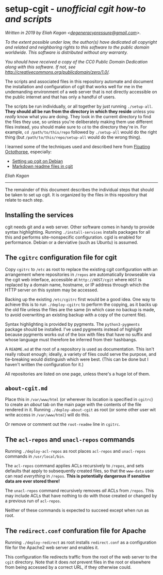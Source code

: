 # setup-cgit - *unofficial cgit how-to and scripts*

*Written in 2019 by Eliah Kagan \<degeneracypressure@gmail.com\>.*

*To the extent possible under law, the author(s) have dedicated all copyright
and related and neighboring rights to this software to the public domain
worldwide. This software is distributed without any warranty.*

*You should have received a copy of the CC0 Public Domain Dedication along with
this software. If not, see
<http://creativecommons.org/publicdomain/zero/1.0/>.*

The scripts and associated files in this repository automate and document the
installation and configuration of cgit that works well for me in the
undemanding environment of a web server that is not directly accessible on the
public internet and that has only a handful of users.

The scripts be run individually, or all together by just running `./setup-all`.
**They should all be run from the directory in which they reside** unless you
*really* know what you are doing. They look in the current directory to find
the files they use, so unless you're deliberately making them use different
files instead, you should make sure to `cd` to the directory they're in. For
example, `cd /path/to/this/repo` followed by `./setup-all` would do the right
thing (but `/path/to/this/repo/setup-all` would do the wrong thing).

I learned some of the techniques used and described here from
[Floating Octothorpe](https://f-o.org.uk/about.html), especially:

- [Setting up cgit on Debian](https://f-o.org.uk/2017/setting-up-cgit-on-debian.html)
- [Markdown readme files in cgit](https://f-o.org.uk/2018/markdown-readme-files-in-cgit.html)

*Eliah Kagan*

----

The remainder of this document describes the individual steps that should be
taken to set up cgit. It is organized by the files in this repository that
relate to each step.

## Installing the services

cgit needs git and a web server. Other software comes in handy to provide
syntax highlighting. Running `./install-services` installs packages for all
this and performs site-nonspecific configuration. cgid is enabled for
performance. Debian or a derviative (such as Ubuntu) is assumed.

## The `cgitrc` configuration file for cgit

Copy `cgitrc` to `/etc` as root to replace the existing cgit configuration with
an arrangement where repositories in `/repos` are automatically browseable via
the cgit web interface, accessible at `http://HOST/cgit` where `HOST` is replaced
by a domain name, hostname, or IP address through which the HTTP server on this
system may be accessed.

Backing up the existing `/etc/cgitrc` first would be a good idea. One way to
achieve this is to run `./deploy-cgitrc` to perform the copying, as it backs up
the old file unless the files are the same (in which case no backup is made, to
avoid overwriting an existing backup with a copy of the current file).

Syntax highlighting is provided by pygments. The `python3-pygments` package
should be installed. I've used pygments instead of highlight because pygments
works out of the box with files that have no suffix and whose language must
therefore be inferred from their hashbangs.

A `README.md` at the root of a repository is used as documentation. This isn't
really robust enough; ideally, a variety of files could serve the purpose, and
tie-breaking would distinguish which were best. (This can be done but I haven't
written the configuration for it.)

All repositories are listed on one page, unless there's a huge lot of them.

## `about-cgit.md`

Place this in `/var/www/html` (or wherever its location is specified in
`cgitrc`) to create an *about* tab on the main page with the contents of the
file rendered in it. Running `./deploy-about-cgit` as root (or some other user
wit write access in `/var/www/html`) will do this.

Or remove or comment out the `root-readme` line in `cgitrc`.

## The `acl-repos` and `unacl-repos` commands

Running `./deploy-acl-repos` as root places `acl-repos` and `unacl-repos`
commands in `/usr/local/bin`.

The `acl-repos` command applies ACLs recursively to `/repos`, and sets defaults
that apply to subsequently created files, so that the `www-data` user can read
*everything* in `/repos`. **This is potentially dangerous if sensitive data are
ever stored there!**

The `unacl-repos` command recursively removes *all* ACLs from `/repos`. This
may include ACLs that have nothing to do with those created or changed by a
previous run of `acl-repos`.

Neither of these commands is expected to succeed except when run as root.

## The `redirect.conf` confuration file for Apache

Running `./deploy-redirect` as root installs `redirect.conf` as a configuration
file for the Apache2 web server and enables it.

This configuration file redirects traffic from the root of the web server to
the `cgit` directory. Note that it does *not* prevent files in the root or
elsewhere from being accessed by a correct URL, if they otherwise could.

